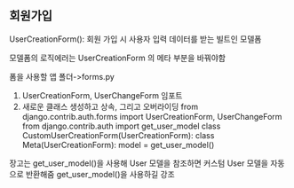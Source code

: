 ## 회원가입
UserCreationForm():
회원 가입 시 사용자 입력 데이터를 받는 빌트인 모델폼

모델폼의 로직에러는 UserCreationForm 의 메타 부분을 바꿔야함

폼을 사용할 앱 폴더->forms.py

1. UserCreationForm, UserChangeForm 임포트
2. 새로운 클래스 생성하고 상속, 그리고 오버라이딩
from django.contrib.auth.forms import UserCreationForm, UserChangeForm
from django.contrib.auth import get_user_model
class CustomUserCreationForm(UserCreationForm):
    class Meta(UserCreationForm):
        model = get_user_model()


장고는 get_user_model()을 사용해 User 모델을 참조하면 커스텀 User 모델을 자동으로 반환해줌
get_user_model()을 사용하길 강조
